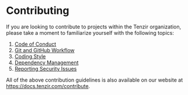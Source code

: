 # Contributing

If you are looking to contribute to projects within the Tenzir organization,
please take a moment to familiarize yourself with the following topics:

1. [Code of Conduct](CODE-OF-CONDUCT.md)
2. [Git and GitHub Workflow](workflow.md)
3. [Coding Style](coding-style.md)
4. [Dependency Management](dependency-management.md)
5. [Reporting Security Issues](SECURITY.md)

All of the above contribution guidelines is also available on our website at
<https://docs.tenzir.com/contribute>.
